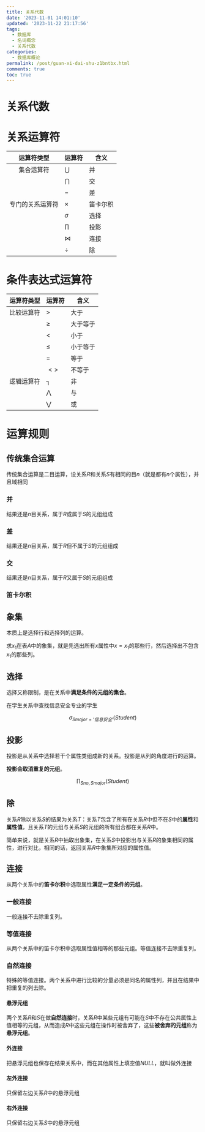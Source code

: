 ```yaml
---
title: 关系代数
date: '2023-11-01 14:01:10'
updated: '2023-11-22 21:17:56'
tags:
  - 数据库
  - 名词概念
  - 关系代数
categories:
  - 数据库概论
permalink: /post/guan-xi-dai-shu-z1bntbx.html
comments: true
toc: true
---
```


# 关系代数

# 关系运算符

|运算符类型|运算符|含义|
| :---------------------------------------------: | --------| ----------|
|集合运算符<br />|$\bigcup$|并|
||$\bigcap$|交|
||$-$|差|
|专门的关系运算符<br />|$\times$|笛卡尔积|
||$\sigma$|选择|
||$\prod$|投影|
||⋈|连接|
||$\div$|除|

# 条件表达式运算符

|运算符类型|运算符|含义|
| -----------------------------------------| --------| ----------|
|比较运算符<br />|$>$|大于|
||$\geq$|大于等于|
||$<$|小于|
||$\leq$|小于等于|
||$=$|等于|
||$<>$|不等于|
|逻辑运算符<br />|$┐$|非|
||$\bigwedge$|与|
||$\bigvee$|或|

# 运算规则

## 传统集合运算

传统集合运算是二目运算，设关系$R$和关系$S$有相同的目$n$（就是都有$n$个属性），并且域相同

### 并

结果还是$n$目关系，属于$R$或属于$S$的元组组成

### 差

结果还是$n$目关系，属于$R$但不属于$S$的元组组成

### 交

结果还是$n$目关系，属于$R$又属于$S$的元组组成

### 笛卡尔积

## 象集

本质上是选择行和选择列的运算。

求$x_1$在表$A$中的象集，就是先选出所有$x$属性中$x=x_1$的那些行，然后选择出不包含$x_1$的那些列。

## 选择

选择又称限制，是在关系中<span style="font-weight: bold;" class="mark">满足条件的元组的集合</span>。

在学生关系中查找信息安全专业的学生

$$
\sigma_{Smajor = '信息安全'}(Student)
$$

## 投影

投影是从关系中选择若干个属性类组成新的关系。投影是从列的角度进行的运算。

<span style="font-weight: bold;" class="mark">投影会取消重复的元组</span>。

$$
\prod_{Sno,Smajor}(Student)
$$

## 除

关系$R$除以关系$S$的结果为关系$T$：关系$T$包含了所有在关系$R$中但不在$S$中的<span style="font-weight: bold;" class="mark">属性</span>和<span style="font-weight: bold;" class="mark">属性值</span>，且关系$T$的元组与关系$S$的元组的所有组合都在关系$R$中。

简单来说，就是关系$R$中抽取出象集，在关系$S$中投影出与关系$R$的象集相同的属性，进行对比，相同的话，返回关系$R$中象集所对应的属性值。

## 连接

从两个关系中的<span style="font-weight: bold;" class="mark">笛卡尔积</span>中选取属性<span style="font-weight: bold;" class="mark">满足一定条件的元组</span>。

### 一般连接

一般连接不去除重复列。

### 等值连接

从两个关系中的笛卡尔积中选取属性值相等的那些元组。等值连接不去除重复列。

### 自然连接

特殊的等值连接。两个关系中进行比较的分量必须是同名的属性列，并且在结果中把重复的列去除。

#### 悬浮元组

两个关系$R$和$S$在做<span style="font-weight: bold;" data-type="strong">自然连接</span>时，关系$R$中某些元组有可能在$S$中不存在公共属性上值相等的元组，从而造成$R$中这些元组在操作时被舍弃了，这些<span style="font-weight: bold;" data-type="strong">被舍弃的元组</span>称为<span style="font-weight: bold;" data-type="strong">悬浮元组</span>。

#### 外连接

把悬浮元组也保存在结果关系中，而在其他属性上填空值$NULL$，就叫做外连接

#### 左外连接

只保留左边关系$R$中的悬浮元组

#### 右外连接

只保留右边关系$S$中的悬浮元组

‍
